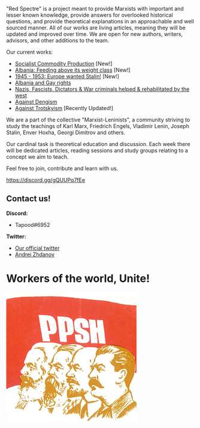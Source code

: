 "Red Spectre" is a project meant to provide Marxists with important and lesser known knowledge, provide answers for overlooked historical questions, and provide theoretical explanations in an approachable and well sourced manner. All of our works are living articles, meaning they will be updated and improved over time. We are open for new authors, writers, advisors, and other additions to the team.

Our current works:
- [Socialist Commodity Production](https://github.com/Red-Spectre/Info/blob/main/Socialist%20Commodity%20Production.md) [New!]
- [Albania: Feeding above its weight class](https://github.com/Red-Spectre/Info/blob/main/Albania:%20Feeding%20above%20its%20weight%20class.md) [New!]
- [1945 - 1953: Europe wanted Stalin!](https://github.com/Red-Spectre/Info/blob/main/1945%20-%201953:%20Europe%20wanted%20Stalin!.md) [New!]
- [Albania and Gay rights](https://github.com/Red-Spectre/Info/blob/main/Albania%20and%20Gay%20rights.md)
- [Nazis, Fascists, Dictators & War criminals helped & rehabilitated by the west](https://github.com/Red-Spectre/Info/blob/main/War%20Criminals.md)
- [Against Dengism](https://github.com/Red-Spectre/Info/blob/main/Against%20Dengism.md)
- [Against Trotskyism](https://github.com/Red-Spectre/Info/blob/main/Against%20Trotskyism.md) [Recently Updated!]

We are a part of the collective "Marxist-Leninists", a community striving to study the teachings of Karl Marx, Friedrich Engels, Vladimir Lenin, Joseph Stalin, Enver Hoxha, Georgi Dimitrov and others.

Our cardinal task is theoretical education and discussion. Each week there will be dedicated articles, reading sessions and study groups relating to a concept we aim to teach.

Feel free to join, contribute and learn with us.

https://discord.gg/gQUUPq7fEe

## Contact us!
**Discord:**   
- Tapood#6952    
  
**Twitter:**    
- [Our official twitter](https://twitter.com/MLeninists)    
- [Andrei Zhdanov](https://twitter.com/ZhdanovAndrei)    


# Workers of the world, Unite!
![banner](/Assets/Images/PPSH.png)
